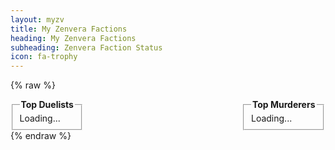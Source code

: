 ```yaml
---
layout: myzv
title: My Zenvera Factions
heading: My Zenvera Factions
subheading: Zenvera Faction Status
icon: fa-trophy
---
```

{% raw %}
<div style="float: left;">
<fieldset>
<legend><strong>Top Duelists</strong></legend>
<div id="player-dueling">Loading...</div>
</fieldset>
</div>
<div style="float:right;">
<fieldset>
<legend><strong>Top Murderers</strong></legend>
<div id="player-murderers">Loading...</div>
</fieldset>
</div>

<p style="clear: both;"></p>
<script>$.get('https://myzv.herokuapp.com/player-dueling-rankings.php', function( data ) { $( '#player-dueling' ).html( data ); });</script>
<script>$.get('https://myzv.herokuapp.com/player-murder-rankings.php', function( data ) { $( '#player-murderers' ).html( data ); });</script>
{% endraw %}